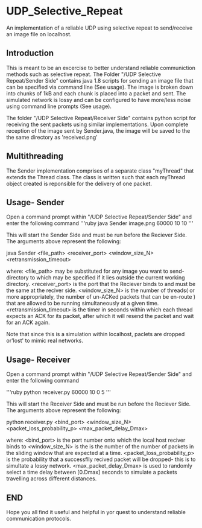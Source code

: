 # UDP_Selective_Repeat
An implementation of a reliable UDP using selective repeat to send/receive an image file on localhost.

## Introduction
This is meant to be an excercise to better understand reliable communiction methods such as selective repeat. The Folder "/UDP Selective Repeat/Sender Side" contains java 1.8 scripts for sending an image file that can be specified via command line (See usage). The image is broken down into chunks of 1kB and each chunk is placed into a packet and sent. The simulated network is lossy and can be configured to have more/less noise using command line prompts (See usage).

The folder "/UDP Selective Repeat/Receiver Side" contains python script for receiving the sent packets using similar  implementations. Upon complete reception of the image sent by Sender.java, the image will be saved to the the same directory as 'received.png'

## Multithreading
The Sender implementation comprises of a separate class "myThread" that extends the Thread class. The class is written such that each myThread object created is reponsible for the delivery of one packet.

## Usage- Sender
Open a command prompt within "/UDP Selective Repeat/Sender Side" and enter the following command
'''ruby
java Sender image.png 60000 10 10
'''

This will start the Sender Side and must be run before the Reciever Side. The arguments above represent the following:

java Sender <file_path> <receiver_port> <window_size_N> <retransmission_timeout>

where:
<file_path> may be substituted for any image you want to send- directory to which may be specified if it lies outside the current working directory.
<receiver_port> is the port that the Reciever binds to and must be the same at the reciver side.
<window_size_N> is the number of threads( or more appropriately, the number of un-ACKed packets that can be en-route ) that are allowed to be running simultaneously at a given time.
<retransmission_timeout> is the timer in seconds within which each thread expects an ACK for its packet, after which it will resend the packet and wait for an ACK again.

Note that since this is a simulation within localhost, paclets are dropped or'lost' to mimic real networks.

## Usage- Receiver
Open a command prompt within "/UDP Selective Repeat/Sender Side" and enter the following command

'''ruby
python receiver.py 60000 10 0 5
'''

This will start the Receiver Side and must be run before the Reciever Side. The arguments above represent the following:

python receiver.py <bind_port> <window_size_N> <packet_loss_probability_p> <max_packet_delay_Dmax>

where:
<bind_port> is the port number onto which the local host reciver binds to
<window_size_N> is the is the number of the number of packets in the sliding window that are expected at a time.
<packet_loss_probability_p> is the probability that a successflly recived packet will be dropped- this is to simultate a lossy network.
<max_packet_delay_Dmax> is used to randomly select a time delay between [0.Dmax] seconds to simulate a packets travelling across different distances.

## END
Hope you all find it useful and helpful in yor quest to understand reliable communication protocols.
